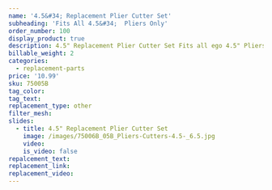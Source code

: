 ```yaml
---
name: '4.5&#34; Replacement Plier Cutter Set'
subheading: 'Fits All 4.5&#34;  Pliers Only'
order_number: 100
display_product: true
description: 4.5" Replacement Plier Cutter Set Fits all ego 4.5" Pliers
billable_weight: 2
categories:
  - replacement-parts
price: '10.99'
sku: 75005B
tag_color:
tag_text:
replacement_type: other
filter_mesh:
slides:
  - title: 4.5" Replacement Plier Cutter Set
    image: /images/75006B_05B_Pliers-Cutters-4.5-_6.5.jpg
    video:
    is_video: false
repalcement_text:
replacement_link:
replacement_video:
---
```

